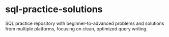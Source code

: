 # sql-practice-solutions
SQL practice repository with beginner-to-advanced problems and solutions from multiple platforms, focusing on clean, optimized query writing.
